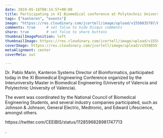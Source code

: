 ```yaml
---
date: 2019-05-16T00:14:57+00:00
title: Participating in XI Biomedical conference at Polytechnic University of Valencia
tags: ["kanteron", "events"]
image: "httpss://res.cloudinary.com/jcortell/image/upload/v1558035787/Events/IMG_7659.jpg"
comments: true     # set false to hide Disqus comments
share: true        # set false to share buttons
thumbnailImagePosition: left
thumbnailImage: httpss://res.cloudinary.com/jcortell/image/upload/v1558035787/Events/IMG_7659.jpg
coverImage: httpss://res.cloudinary.com/jcortell/image/upload/v1558035787/Events/IMG_7659.jpg
metaAlignment: center
coverMeta: out

---
```


Dr. Pablo Marin, Kanteron Systems Director of Bioinformatics, participated today in the XI Biomedical Engineering Conference organized by the Interuniversity Master in Biomedical Engineering (University of Valencia and Polytechnic University of Valencia).


<!--more-->

The event was coordinated by the National Council of Biomedical Engineering Students, and several industry companies participated, such as Johnson & Johnson, General Electric, Medtronic, and Edward Lifescience, amongst others.

httpss://twitter.com/CEEIBIS/status/1128596828981747713

.

